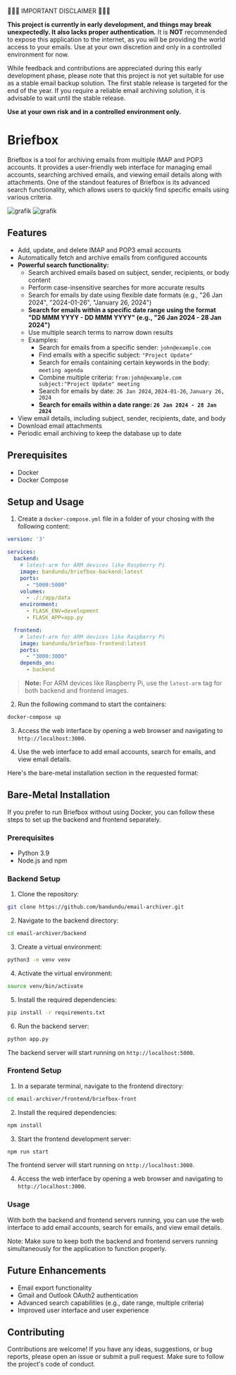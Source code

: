 🚨🚨🚨 IMPORTANT DISCLAIMER 🚨🚨🚨

**This project is currently in early development, and things may break unexpectedly. It also lacks proper authentication.** It is **NOT** recommended to expose this application to the internet, as you will be providing the world access to your emails. Use at your own discretion and only in a controlled environment for now.

While feedback and contributions are appreciated during this early development phase, please note that this project is not yet suitable for use as a stable email backup solution. The first stable release is targeted for the end of the year. If you require a reliable email archiving solution, it is advisable to wait until the stable release.

**Use at your own risk and in a controlled environment only.**

# Briefbox

Briefbox is a tool for archiving emails from multiple IMAP and POP3 accounts. It provides a user-friendly web interface for managing email accounts, searching archived emails, and viewing email details along with attachments. One of the standout features of Briefbox is its advanced search functionality, which allows users to quickly find specific emails using various criteria.

![grafik](https://github.com/bandundu/email-archiver/assets/41874924/6b0b06f3-0f49-4f55-82a9-3471c7ee0c42)
![grafik](https://github.com/bandundu/email-archiver/assets/41874924/856f4f56-6016-476b-857f-f63fe37706aa)


## Features

- Add, update, and delete IMAP and POP3 email accounts
- Automatically fetch and archive emails from configured accounts
- **Powerful search functionality:**
  - Search archived emails based on subject, sender, recipients, or body content
  - Perform case-insensitive searches for more accurate results
  - Search for emails by date using flexible date formats (e.g., "26 Jan 2024", "2024-01-26", "January 26, 2024")
  - **Search for emails within a specific date range using the format "DD MMM YYYY - DD MMM YYYY" (e.g., "26 Jan 2024 - 28 Jan 2024")**
  - Use multiple search terms to narrow down results
  - Examples:
    - Search for emails from a specific sender: `john@example.com`
    - Find emails with a specific subject: `"Project Update"`
    - Search for emails containing certain keywords in the body: `meeting agenda`
    - Combine multiple criteria: `from:john@example.com subject:"Project Update" meeting`
    - Search for emails by date: `26 Jan 2024`, `2024-01-26`, `January 26, 2024`
    - **Search for emails within a date range: `26 Jan 2024 - 28 Jan 2024`**
- View email details, including subject, sender, recipients, date, and body
- Download email attachments
- Periodic email archiving to keep the database up to date

## Prerequisites

- Docker
- Docker Compose

## Setup and Usage

1. Create a `docker-compose.yml` file in a folder of your chosing with the following content:

```yaml
version: '3'

services:
  backend:
    # latest-arm for ARM devices like Raspberry Pi
    image: bandundu/briefbox-backend:latest
    ports:
      - "5000:5000"
    volumes:
      - ./:/app/data
    environment:
      - FLASK_ENV=development
      - FLASK_APP=app.py

  frontend:
    # latest-arm for ARM devices like Raspberry Pi
    image: bandundu/briefbox-frontend:latest
    ports:
      - "3000:3000"
    depends_on:
      - backend
```

> **Note:** For ARM devices like Raspberry Pi, use the `latest-arm` tag for both backend and frontend images.

2. Run the following command to start the containers:

```bash
docker-compose up
```

3. Access the web interface by opening a web browser and navigating to `http://localhost:3000`.

4. Use the web interface to add email accounts, search for emails, and view email details.

Here's the bare-metal installation section in the requested format:

## Bare-Metal Installation

If you prefer to run Briefbox without using Docker, you can follow these steps to set up the backend and frontend separately.

### Prerequisites

- Python 3.9
- Node.js and npm

### Backend Setup

1. Clone the repository:

```bash
git clone https://github.com/bandundu/email-archiver.git
```

2. Navigate to the backend directory:

```bash
cd email-archiver/backend
```

3. Create a virtual environment:

```bash
python3 -m venv venv
```

4. Activate the virtual environment:

```bash
source venv/bin/activate
```

5. Install the required dependencies:

```bash
pip install -r requirements.txt
```

6. Run the backend server:

```bash
python app.py
```

The backend server will start running on `http://localhost:5000`.

### Frontend Setup

1. In a separate terminal, navigate to the frontend directory:

```bash
cd email-archiver/frontend/briefbox-front
```

2. Install the required dependencies:

```bash
npm install
```

3. Start the frontend development server:

```bash
npm run start
```

The frontend server will start running on `http://localhost:3000`.

4. Access the web interface by opening a web browser and navigating to `http://localhost:3000`.

### Usage

With both the backend and frontend servers running, you can use the web interface to add email accounts, search for emails, and view email details.

Note: Make sure to keep both the backend and frontend servers running simultaneously for the application to function properly.

## Future Enhancements

- Email export functionality
- Gmail and Outlook OAuth2 authentication
- Advanced search capabilities (e.g., date range, multiple criteria)
- Improved user interface and user experience

## Contributing

Contributions are welcome! If you have any ideas, suggestions, or bug reports, please open an issue or submit a pull request. Make sure to follow the project's code of conduct.
